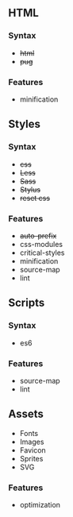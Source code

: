 ## HTML

### Syntax
* ~~html~~
* ~~pug~~

### Features
* minification

## Styles

### Syntax
* ~~css~~
* ~~Less~~
* ~~Sass~~
* ~~Stylus~~
* ~~reset css~~

### Features
* ~~auto-prefix~~
* css-modules
* critical-styles
* minification
* source-map
* lint

## Scripts

### Syntax
* es6

### Features
* source-map
* lint

## Assets

* Fonts
* Images
* Favicon
* Sprites
* SVG

### Features
* optimization
